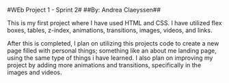 #WEb Project 1 - Sprint 2#
##By: Andrea Claeyssen##

This is my first project where I have used HTML and CSS. I have utilized flex boxes, tables, z-index, animations, transitions, images, videos, and links.

After this is completed, I plan on utilizing this projects code to create a new page filled with personal things; something like an about me landing page, using the same type of things i have learned. I also plan on improving my project by adding more animations and transitions, specifically in the images and videos.
